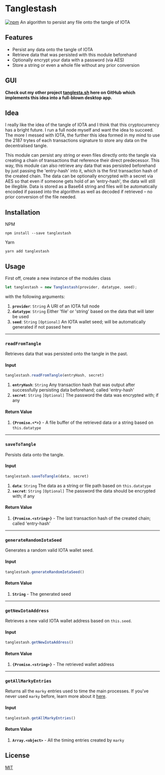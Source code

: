 # Tanglestash
[![npm](https://img.shields.io/npm/dt/tanglestash.svg)](https://www.npmjs.com/package/tanglestash)
An algorithm to persist any file onto the tangle of IOTA


## Features

- Persist any data onto the tangle of IOTA
- Retrieve data that was persisted with this module beforehand
- Optionally encrypt your data with a password (via AES)
- Store a string or even a whole file without any prior conversion


## GUI

**Check out my other project [tanglesta.sh](http://tanglesta.sh/) here on GitHub
which implements this idea into a full-blown desktop app.**


## Idea

I really like the idea of the tangle of IOTA and I think that this cryptocurrency
has a bright future. I run a full node myself and want the idea to succeed.
The more I messed with IOTA, the further this idea formed in my mind to use
the 2187 trytes of each transactions signature to store any data on the
decentralised tangle.

This module can persist any string or even files directly onto the tangle
via creating a chain of transactions that reference their direct predecessor.
This way, this module can also retrieve any data that was persisted beforehand by
just passing the 'entry-hash' into it, which is the first transaction hash of the created chain.
The data can be optionally encrypted with a secret via AES so that even if someone
gets hold of an 'entry-hash', the data will still be illegible.
Data is stored as a Base64 string and files will be automatically encoded if passed
into the algorithm as well as decoded if retrieved – no prior conversion of the file needed.


## Installation

NPM
```
npm install --save tanglestash
```

Yarn
```
yarn add tanglestash
```


## Usage

First off, create a new instance of the modules class
```js
let tanglestash = new Tanglestash(provider, datatype, seed);
```
with the following arguments:
1. **`provider`**: `String` A URI of an IOTA full node
2. **`datatype`**: `String` Either 'file' or 'string' based on the data that will later be used
3. **`seed`**: `String` `[Optional]` An IOTA wallet seed; will be automatically generated if not passed here


---

### `readFromTangle`

Retrieves data that was persisted onto the tangle in the past.

#### Input
```js
tanglestash.readFromTangle(entryHash, secret)
```

1. **`entryHash`**: `String` Any transaction hash that was output after successfully persisting data beforehand; called 'entry-hash'
2. **`secret`**: `String` `[Optional]` The password the data was encrypted with; if any

#### Return Value

1. **`{Promise.<*>}`** - A file buffer of the retrieved data or a string based on `this.datatype`

---

### `saveToTangle`

Persists data onto the tangle.

#### Input
```js
tanglestash.saveToTangle(data, secret)
```

1. **`data`**: `String` The data as a string or file path based on `this.datatype`
2. **`secret`**: `String` `[Optional]` The password the data should be encrypted with; if any

#### Return Value

1. **`{Promise.<string>}`** - The last transaction hash of the created chain; called 'entry-hash'

---

### `generateRandomIotaSeed`

Generates a random valid IOTA wallet seed.

#### Input
```js
tanglestash.generateRandomIotaSeed()
```

#### Return Value

1. **`String`** - The generated seed

---

### `getNewIotaAddress`

Retrieves a new valid IOTA wallet address based on `this.seed`.

#### Input
```js
tanglestash.getNewIotaAddress()
```

#### Return Value

1. **`{Promise.<string>}`** - The retrieved wallet address

---

### `getAllMarkyEntries`

Returns all the `marky` entries used to time the main processes.
If you've never used `marky` before, learn more about it [here](https://www.npmjs.com/package/marky).

#### Input
```js
tanglestash.getAllMarkyEntries()
```

#### Return Value

1. **`Array.<object>`** - All the timing entries created by `marky`


License
-------

[MIT](LICENSE)
